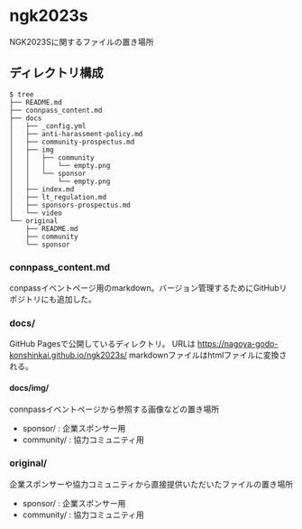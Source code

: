 # ngk2023s
NGK2023Sに関するファイルの置き場所


## ディレクトリ構成

```
$ tree
├── README.md
├── connpass_content.md
├── docs               
│   ├── _config.yml
│   ├── anti-harassment-policy.md
│   ├── community-prospectus.md
│   ├── img
│   │   ├── community
│   │   │   └── empty.png
│   │   └── sponsor
│   │       └── empty.png
│   ├── index.md
│   ├── lt_regulation.md
│   ├── sponsors-prospectus.md
│   └── video
└── original
    ├── README.md
    ├── community
    └── sponsor

```


### connpass_content.md
conpassイベントページ用のmarkdown。バージョン管理するためにGitHubリポジトリにも追加した。

### docs/
GitHub Pagesで公開しているディレクトリ。
URLは https://nagoya-godo-konshinkai.github.io/ngk2023s/ 
markdownファイルはhtmlファイルに変換される。

#### docs/img/
connpassイベントページから参照する画像などの置き場所

* sponsor/ : 企業スポンサー用
* community/ : 協力コミュニティ用


### original/
企業スポンサーや協力コミュニティから直接提供いただいたファイルの置き場所

* sponsor/ : 企業スポンサー用
* community/ : 協力コミュニティ用

